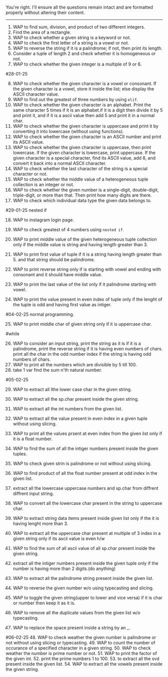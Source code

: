 You're right. I'll ensure all the questions remain intact and are formatted properly without altering their content.

---

1. WAP to find sum, division, and product of two different integers.
2. Find the area of a rectangle.
3. WAP to check whether a given string is a keyword or not.
4. WAP to check the first letter of a string is a vowel or not.
5. WAP to reverse the string if it is a palindrome; if not, then print its length.
6. Consider a tuple of length 2 and check whether it is homogeneous or not.
7. WAP to check whether the given integer is a multiple of 9 or 6.

#28-01-25

8. WAP to check whether the given character is a vowel or consonant. If the given character is a vowel, store it inside the list; else display the ASCII character value.
9. WAP to find out the greatest of three numbers by using `elif`.
10. WAP to check whether the given character is an alphabet. Print the same character 5 times if it is an alphabet.if it is a digit then divide it by 5 and print it, and if it is a ascii value then add 5 and print it in a normal char.
11. WAP to check whether the given character is uppercase and print it by converting it into lowercase (without using functions).
12. WAP to check whether the given character is an ASCII number and print its ASCII value.
13. WAP to check whether the given character is uppercase, then print lowercase. If the given character is lowercase, print uppercase. If the given character is a special character, find its ASCII value, add 8, and convert it back into a normal ASCII character.
14. WAP to check whether the last character of the string is a special character or not.
15. WAP to check whether the middle value of a heterogeneous tuple collection is an integer or not.
16. WAP to check whether the given number is a single-digit, double-digit, triple-digit, or more than that. Then print how many digits are there.
17. WAP to check which individual data type the given data belongs to.

#29-01-25
nested if

18. WAP to instagram login page.

19. WAP to check greatest of 4 numbers using `nested if`.
20. WAP to print middle value of the given heterogeneous tuple collection only if the middle value is string and having length greater than 3.
21. WAP to print first value of tuple if it is a string having length greater than 5. and that string should be palindrome.
22. WAP to print reverse string only if is starting with vowel and ending with consonant and it should have middle value.
23. WAP to print the last value of the list only if it palindrome starting with vowel.
24. WAP to print the value present in even index of tuple only if the lenght of the tuple is odd and having first value as intiger.


#04-02-25
normal programming.

25. WAP to print middle char of given string only if it is uppercase char.

#while

26. WAP to consider an input string, print the string as it is if it is a palindrome, print the reverse string if it is having even numbers of chars. print all the char in the odd  number index if the string is having odd numbers of chars.
27. WAP to print all the numbers which are divisible by 5 till 100.
28. take 1 var find the sum n'th natural number.

#05-02-25

29. WAP to extract all lthe lower case char in the given string.

30. WAP to extract all the sp.char present inside the given string.
31. WAP to extract all the int numbers from the given list.
32. WAP to extract all the value present in even index in a given tuple without using slicing.

33. WAP to print all the values prsent at even index from the given list only if it is a float number.
34. WAP to find the sum of all the intiger numbers present inside the given tuples.
35. WAP to check given strin is palindrome or not without using slicing.
36. WAP to find product of all the float number present at odd index in the given list.
37. extract all the lowercase uppercase numbers and sp.char from diffrent diffrent input string.
38. WAP to convert all the lowercase char present in the string to uppercase char.
39. WAP to extract string data items present inside given list only if the it is having lenght more than 3.

40. WAP to extract all the uppercase char present at multiple of 3 index in a given string only if its ascii value is even
h/w

41. WAP to find the sum of all ascii value of all sp.char present inside the given string.
42. extract all the intiger numbers present inside the given tuple only if the number is having more than 2 digits.(do anything)
43. WAP to extract all the palindrome string present inside the given list.
44. WAP to reverse the given number w/o using typecasting and slicing.
45. WAP to toggle the given string(upper to lower and vice versa) if it is char or number then keep it as it is.
46. WAP to remove all the duplicate values from the given list w/o typecasting.
47. WAP to replace the space present inside a string by an _.

#06-02-25
48. WAP to check weather the given number is palindrome or not without using slicing or typecasting.
49. WAP to count the number of occurance of a specified character in a given string.
50. WAP to check weather the number is prime number or not.
51. WAP to print the factor of the given int.
52. print the prime numbers 1 to 100.
53. to extract all the svd present inside the given list.
54. WAP to extract all the vowels present inside the given string.

